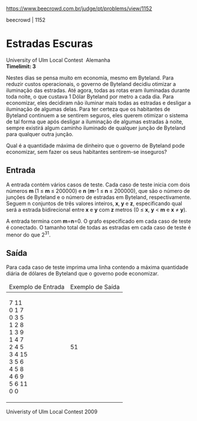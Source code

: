 https://www.beecrowd.com.br/judge/pt/problems/view/1152

<body>
<div class="header">
<span>beecrowd | 1152</span>
<h1>Estradas Escuras</h1>
<div>University of Ulm Local Contest <img src="https://resources.beecrowd.com.br/gallery/images/flags/de.gif" alt=""> Alemanha</div>
<strong>Timelimit: 3</strong>
</div>
<div class="problem">
<div class="description">
<p>Nestes dias se pensa muito em economia, mesmo em Byteland. Para reduzir custos operacionais, o governo de Byteland decidiu otimizar a iluminação das estradas. Até agora, todas as rotas eram iluminadas durante toda noite, o que custava 1 Dólar Byteland por metro a cada dia. Para economizar, eles decidiram não iluminar mais todas as estradas e desligar a iluminação de algumas delas. Para ter certeza que os habitantes de Byteland continuem a se sentirem seguros, eles querem otimizar o sistema de tal forma que após desligar a iluminação de algumas estradas à noite, sempre existirá algum caminho iluminado de qualquer junção de Byteland para qualquer outra junção.</p>
<p>Qual é a quantidade máxima de dinheiro que o governo de Byteland pode economizar, sem fazer os seus habitantes sentirem-se inseguros?</p>
</div>
<h2>Entrada</h2>
<div class="input">
<p>A entrada contém vários casos de teste. Cada caso de teste inicia com dois números <strong>m </strong>(1 ≤ <strong>m </strong>≤ 200000) e <strong>n</strong> (<strong>m</strong>-1 ≤<strong> n</strong> ≤ 200000), que são o número de junções de Byteland e o número de estradas em Byteland, respectivamente. Seguem n conjuntos de três valores inteiros,<strong> x</strong>,<strong> y</strong> e <strong>z</strong>, especificando qual será a estrada bidirecional entre<strong> x</strong> e <strong>y</strong> com <strong>z</strong> metros (0 ≤ <strong>x</strong>, <strong>y</strong> &lt; <strong>m</strong> e&nbsp;<strong>x</strong> ≠ <strong>y</strong>).</p>
<p>A entrada termina com<strong> m</strong>=<strong>n</strong>=0. O grafo especificado em cada caso de teste é conectado. O tamanho total de todas as estradas em cada caso de teste é menor do que 2<sup>31</sup>.</p>
</div>
<h2>Saída</h2>
<div class="output">
<p>Para cada caso de teste imprima uma linha contendo a máxima quantidade diária de dólares de Byteland que o governo pode economizar.</p>
</div>
<div class="both"></div>
<table>
<thead>
<tr>
<td>Exemplo de Entrada</td>
<td>Exemplo de Saída</td>
</tr>
</thead>
<tbody>
<tr>
<td class="division">
<p>
7 11<br>
0 1 7<br>
0 3 5<br>
1 2 8<br>
1 3 9<br>
1 4 7<br>
2 4 5<br>
3 4 15<br>
3 5 6<br>
4 5 8<br>
4 6 9<br>
5 6 11<br>
0 0</p>
</td>
 <td>
<p>51</p>
</td>
</tr>
</tbody>
</table>
<p class="footer">
Univeristy of Ulm Local Contest 2009
</p>
</div>
<script defer="" src="https://static.cloudflareinsights.com/beacon.min.js/vaafb692b2aea4879b33c060e79fe94621666317369993" integrity="sha512-0ahDYl866UMhKuYcW078ScMalXqtFJggm7TmlUtp0UlD4eQk0Ixfnm5ykXKvGJNFjLMoortdseTfsRT8oCfgGA==" data-cf-beacon="{&quot;rayId&quot;:&quot;774592457d601c41&quot;,&quot;token&quot;:&quot;43f41e4aa277420bad9940f8d8a80572&quot;,&quot;version&quot;:&quot;2022.11.3&quot;,&quot;si&quot;:100}" crossorigin="anonymous" style="display: none !important;"></script>

<app-weava-root id="weava-root" class="weava" ng-version="12.2.16"></app-weava-root><div id="bardeen-root"></div></body>